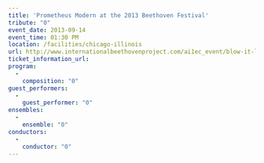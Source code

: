 ```yaml
---
title: 'Prometheus Modern at the 2013 Beethoven Festival'
tribute: "0"
event_date: 2013-09-14
event_time: 01:30 PM
location: /facilities/chicago-illinois
url: http://www.internationalbeethovenproject.com/ai1ec_event/blow-it-like-you-mean-it/?instance_id=205
ticket_information_url: 
program: 
  -
    composition: "0"
guest_performers: 
  -
    guest_performer: "0"
ensembles: 
  -
    ensemble: "0"
conductors: 
  -
    conductor: "0"
---
```

